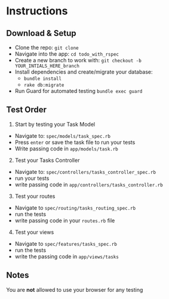 # Instructions

## Download & Setup

- Clone the repo: `git clone`
- Navigate into the app: `cd todo_with_rspec`
- Create a new branch to work with: `git checkout -b YOUR_INTIALS_HERE_branch`
- Install dependencies and create/migrate your database: 
    - `bundle install`
    - `rake db:migrate`
- Run Guard for automated testing `bundle exec guard`

## Test Order

1. Start by testing your Task Model
  - Navigate to: `spec/models/task_spec.rb` 
  - Press `enter` or save the task file to run your tests
  - Write passing code in `app/models/task.rb`
2. Test your Tasks Controller
 - Navigate to: `spec/controllers/tasks_controller_spec.rb`
 - run your tests
 - write passing code in `app/controllers/tasks_controller.rb`
3. Test your routes
  - Navigate to `spec/routing/tasks_routing_spec.rb`
  - run the tests
  - write passing code in your `routes.rb` file
4. Test your views
  - Navigate to `spec/features/tasks_spec.rb`
  - run the tests
  - write the passing code in `app/views/tasks`
  
 ## Notes
 
 You are **not** allowed to use your browser for any testing

